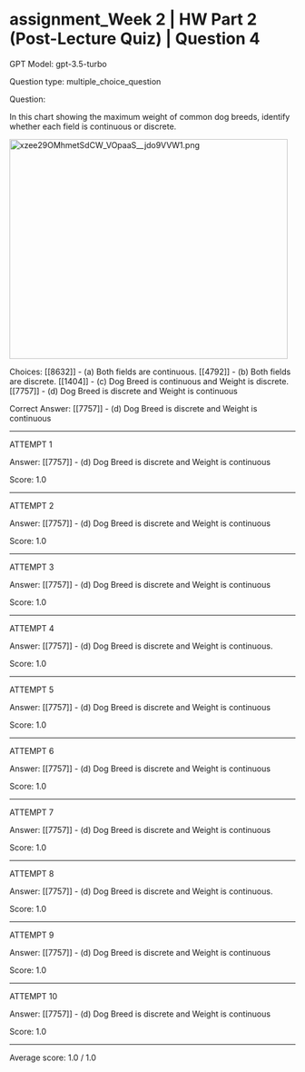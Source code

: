 # assignment_Week 2 | HW Part 2 (Post-Lecture Quiz) | Question 4

GPT Model: gpt-3.5-turbo

Question type: multiple_choice_question

Question:
<div><p><span>In this chart showing the maximum weight of common dog breeds, identify whether each field is continuous or discrete.</span></p>
<p><img src="$IMS-CC-FILEBASE$/Uploaded%20Media/xzee29OMhmetSdCW_VOpaaS__jdo9VVW1.png" alt="xzee29OMhmetSdCW_VOpaaS__jdo9VVW1.png" width="490" height="387"></p></div>

Choices:
[[8632]] - (a) Both fields are continuous.
[[4792]] - (b) Both fields are discrete.
[[1404]] - (c) Dog Breed is continuous and Weight is discrete.
[[7757]] - (d) Dog Breed is discrete and Weight is continuous

Correct Answer:
[[7757]] - (d) Dog Breed is discrete and Weight is continuous

****************************************

ATTEMPT 1

Answer: 
[[7757]] - (d) Dog Breed is discrete and Weight is continuous

Score: 1.0

--------------------

ATTEMPT 2

Answer: 
[[7757]] - (d) Dog Breed is discrete and Weight is continuous

Score: 1.0

--------------------

ATTEMPT 3

Answer: 
[[7757]] - (d) Dog Breed is discrete and Weight is continuous

Score: 1.0

--------------------

ATTEMPT 4

Answer:
[[7757]] - (d) Dog Breed is discrete and Weight is continuous.

Score: 1.0

--------------------

ATTEMPT 5

Answer: 
[[7757]] - (d) Dog Breed is discrete and Weight is continuous

Score: 1.0

--------------------

ATTEMPT 6

Answer:
[[7757]] - (d) Dog Breed is discrete and Weight is continuous

Score: 1.0

--------------------

ATTEMPT 7

Answer:
[[7757]] - (d) Dog Breed is discrete and Weight is continuous

Score: 1.0

--------------------

ATTEMPT 8

Answer:
[[7757]] - (d) Dog Breed is discrete and Weight is continuous.

Score: 1.0

--------------------

ATTEMPT 9

Answer: 
[[7757]] - (d) Dog Breed is discrete and Weight is continuous

Score: 1.0

--------------------

ATTEMPT 10

Answer: 
[[7757]] - (d) Dog Breed is discrete and Weight is continuous

Score: 1.0

--------------------

Average score: 1.0 / 1.0

